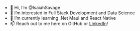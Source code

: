 - 👋 Hi, I’m @IsaiahSavage
- 👀 I’m interested in Full Stack Development and Data Science
- 🌱 I’m currently learning .Net Maui and React Native
- 📫 Reach out to me here on GitHub or [LinkedIn](https://www.linkedin.com/in/isaiahsavage/)!

<!---
IsaiahSavage/IsaiahSavage is a ✨ special ✨ repository because its `README.md` (this file) appears on your GitHub profile.
You can click the Preview link to take a look at your changes.
--->
